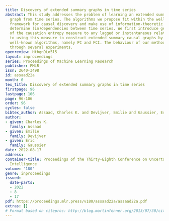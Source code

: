 ```yaml
---
title: Discovery of extended summary graphs in time series
abstract: This study addresses the problem of learning an extended summary causal
  graph from time series. The algorithms we propose fit within the well-known constraint-based
  framework for causal discovery and make use of information-theoretic measures to
  determine (in)dependencies between time series. We first introduce generalizations
  of the causation entropy measure to any lagged or instantaneous relations, prior
  to using this measure to construct extended summary causal graphs by adapting two
  well-known algorithms, namely PC and FCI. The behaviour of our method is illustrated
  through several experiments.
openreview: HtbgnDLo5l5
layout: inproceedings
series: Proceedings of Machine Learning Research
publisher: PMLR
issn: 2640-3498
id: assaad22a
month: 0
tex_title: Discovery of extended summary graphs in time series
firstpage: 96
lastpage: 106
page: 96-106
order: 96
cycles: false
bibtex_author: Assaad, Charles K. and Devijver, Emilie and Gaussier, Eric
author:
- given: Charles K.
  family: Assaad
- given: Emilie
  family: Devijver
- given: Eric
  family: Gaussier
date: 2022-08-17
address:
container-title: Proceedings of the Thirty-Eighth Conference on Uncertainty in Artificial
  Intelligence
volume: '180'
genre: inproceedings
issued:
  date-parts:
  - 2022
  - 8
  - 17
pdf: https://proceedings.mlr.press/v180/assaad22a/assaad22a.pdf
extras: []
# Format based on citeproc: http://blog.martinfenner.org/2013/07/30/citeproc-yaml-for-bibliographies/
---
```

